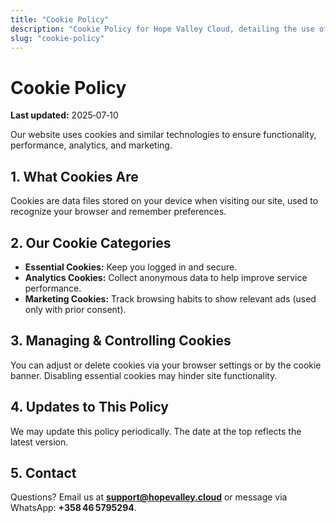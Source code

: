 ```yaml
---
title: "Cookie Policy"
description: "Cookie Policy for Hope Valley Cloud, detailing the use of cookies, their categories, and management options."
slug: "cookie-policy"
---
```


# Cookie Policy

**Last updated:** 2025‑07‑10

Our website uses cookies and similar technologies to ensure functionality, performance, analytics, and marketing.

## 1. What Cookies Are  
Cookies are data files stored on your device when visiting our site, used to recognize your browser and remember preferences.

## 2. Our Cookie Categories  
- **Essential Cookies:** Keep you logged in and secure.  
- **Analytics Cookies:** Collect anonymous data to help improve service performance.  
- **Marketing Cookies:** Track browsing habits to show relevant ads (used only with prior consent).

## 3. Managing & Controlling Cookies  
You can adjust or delete cookies via your browser settings or by the cookie banner. Disabling essential cookies may hinder site functionality.

## 4. Updates to This Policy  
We may update this policy periodically. The date at the top reflects the latest version.

## 5. Contact  
Questions? Email us at **support@hopevalley.cloud** or message via WhatsApp: **+358 46 5795294**.
